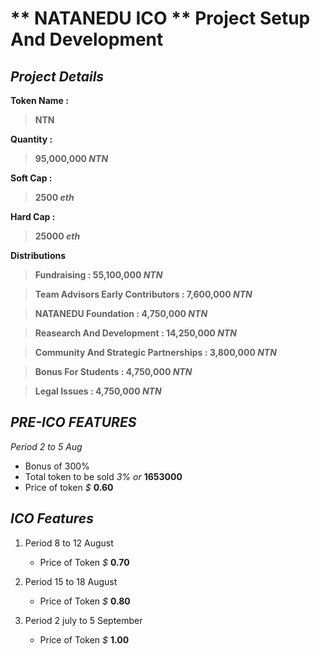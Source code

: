# ** NATANEDU ICO ** Project Setup And Development

## **_Project Details_**

**Token Name :**

> **NTN**

**Quantity :**

> **95,000,000 _NTN_**

**Soft Cap :**

> **2500 _eth_**

**Hard Cap :**

> **25000 _eth_**

**Distributions**

> **Fundraising : 55,100,000 _NTN_**

> **Team Advisors Early Contributors : 7,600,000 *_NTN_***

> **NATANEDU Foundation : 4,750,000 _NTN_**

> **Reasearch And Development : 14,250,000 _NTN_**

> **Community And Strategic Partnerships : 3,800,000 _NTN_**

> **Bonus For Students : 4,750,000 _NTN_**

> **Legal Issues : 4,750,000 _NTN_**

## **_PRE-ICO FEATURES_**

_Period 2 to 5 Aug_
* Bonus of 300%
* Total token to be sold _3% or_ **1653000**
* Price of token _$_ **0.60**

## **_ICO Features_**

1.  Period 8 to 12 August

    - Price of Token _$_ **0.70**

2.  Period 15 to 18 August

    - Price of Token _$_ **0.80**

3.  Period 2 july to 5 September
    - Price of Token _$_ **1.00**
